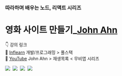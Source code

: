 ### 따라하며 배우는 노드, 리액트 시리즈
# 영화 사이트 만들기_[John Ahn](https://www.youtube.com/channel/UCFyXA9x8lpL3EYWeYhj4C4Q/featured) 
 
👇 강의 링크 </br>
🌱 [Inflearn](https://www.inflearn.com/course/%EB%94%B0%EB%9D%BC%ED%95%98%EB%A9%B0-%EB%B0%B0%EC%9A%B0%EB%8A%94-%EB%85%B8%EB%93%9C-%EB%A6%AC%EC%95%A1%ED%8A%B8-%EC%98%81%ED%99%94%EC%82%AC%EC%9D%B4%ED%8A%B8-%EB%A7%8C%EB%93%A4%EA%B8%B0/dashboard) 개발/프로그래밍 > 풀스택 </br>
🍒 [YouTube](https://www.youtube.com/watch?v=e8xMcMXqYGw&list=PL9a7QRYt5fqkowXUgTj_tbkFClsPhO5XV) John Ahn > 재생목록 < 무비앱 시리즈 </br>

<img src="https://img.shields.io/badge/React-61DAFB?style=flat-square&logo=React&logoColor=white"/></a>&nbsp;
<img src="https://img.shields.io/badge/Node.js-339933?style=flat-square&logo=Node.js&logoColor=white"/></a>&nbsp;
<img src="https://img.shields.io/badge/MongoDB-47A248?style=flat-square&logo=MongoDB&logoColor=white"/></a>&nbsp;
<img src="https://img.shields.io/badge/Express-000000?style=flat-square&logo=Express&logoColor=white"/></a>&nbsp;
